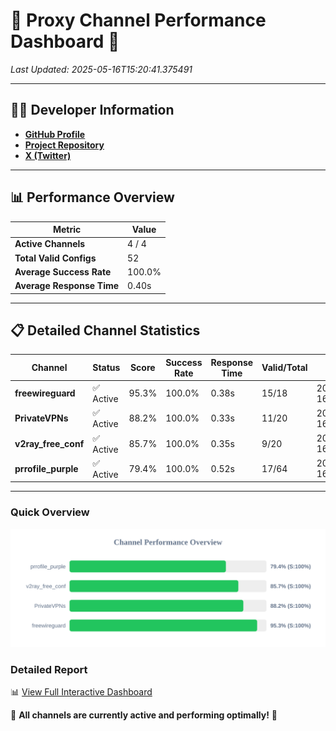 # 🌟 Proxy Channel Performance Dashboard 🌟

_Last Updated: 2025-05-16T15:20:41.375491_

---

## 👩‍💻 Developer Information

- **[GitHub Profile](https://github.com/4n0nymou3)**  
- **[Project Repository](https://github.com/4n0nymou3/multi-proxy-config-fetcher)**  
- **[X (Twitter)](https://x.com/4n0nymou3)**  

---

## 📊 Performance Overview

| Metric                | Value       |
|-----------------------|-------------|
| **Active Channels**   | 4 / 4       |
| **Total Valid Configs** | 52          |
| **Average Success Rate** | 100.0%      |
| **Average Response Time** | 0.40s       |

---

## 📋 Detailed Channel Statistics

| Channel          | Status     | Score  | Success Rate | Response Time | Valid/Total | Last Success               |
|------------------|------------|--------|--------------|---------------|-------------|----------------------------|
| **freewireguard**  | ✅ Active  | 95.3%  | 100.0% | 0.38s         | 15/18       | 2025-05-16T15:20:41.373583 |
| **PrivateVPNs**  | ✅ Active  | 88.2%  | 100.0% | 0.33s         | 11/20       | 2025-05-16T15:20:40.965466 |
| **v2ray_free_conf**  | ✅ Active  | 85.7%  | 100.0% | 0.35s         | 9/20       | 2025-05-16T15:20:40.601586 |
| **prrofile_purple**  | ✅ Active  | 79.4%  | 100.0% | 0.52s         | 17/64       | 2025-05-16T15:20:40.165315 |

---

### Quick Overview
<div align="center">
  <a href="https://raw.githubusercontent.com/nullluser/NullRepo/refs/heads/main/assets/channel_stats_chart.svg">
    <img src="https://raw.githubusercontent.com/nullluser/NullRepo/refs/heads/main/assets/channel_stats_chart.svg" alt="Source Performance Statistics" width="800">
  </a>
</div>

### Detailed Report
📊 [View Full Interactive Dashboard](https://htmlpreview.github.io/?https://github.com/nullluser/NullRepo/blob/main/assets/performance_report.html)

🎉 **All channels are currently active and performing optimally!** 🎉
